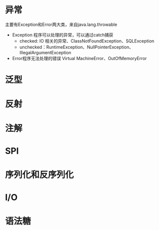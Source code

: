 # 异常
主要有Exception和Error两大类，来自java.lang.throwable
- Exception 程序可以处理的异常，可以通过catch捕获
  - checked: IO 相关的异常、ClassNotFoundException、SQLException
  - unchecked：RuntimeException、NullPointerException、IllegalArgumentException
- Error程序无法处理的错误 Virtual MachineError、OutOfMemoryError
# 泛型

# 反射

# 注解

# SPI

# 序列化和反序列化

# I/O

# 语法糖
